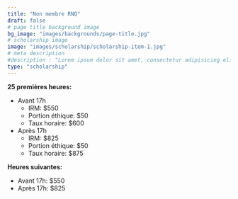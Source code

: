 ```yaml
---
title: "Non membre RNQ"
draft: false
# page title background image
bg_image: "images/backgrounds/page-title.jpg"
# scholarship image
image: "images/scholarship/scholarship-item-1.jpg"
# meta description
#description : "Lorem ipsum dolor sit amet, consectetur adipisicing elit, sed do eiusmod tempor incididunt ut labore. dolore magna aliqua. Ut enim ad minim veniam, quis nostrud."
type: "scholarship"
---
```

__25 premières heures:__
  * Avant 17h
    * IRM: $550
    * Portion éthique: $50
    * Taux horaire: $600
  * Après 17h
    * IRM: $825
    * Portion éthique: $50
    * Taux horaire: $875

__Heures suivantes:__
  * Avant 17h: $550
  * Après 17h: $825
